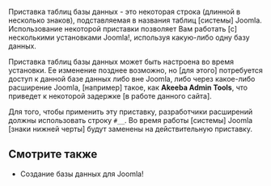 <!-- Filename: Database_Table_Prefix / Display title: Приставка таблиц базы данных -->

Приставка таблиц базы данных - это некоторая строка (длинной в несколько
знаков), подставляемая в названия
таблиц
\[системы\] Joomla. Использование некоторой приставки позволяет Вам
работать \[с\] несколькими установками Joomla!, используя какую-либо
одну базу данных.

Приставка таблиц базы данных может быть настроена во время установки. Ее
изменение позднее возможно, но \[для этого\] потребуется доступ к данной
базе данных либо вне Joomla, либо через какое-либо расширение Joomla,
\[например\] такое, как **Akeeba Admin Tools**, что приведет к некоторой
задержке \[в работе данного сайта\].

Для того, чтобы применить эту приставку, разработчики
расширений
должны использовать строку `#__`. Во время работы \[системы\] Joomla
\[знаки нижней черты\] будут заменены на действительную приставку.

## Смотрите также

-  Создание базы данных для
  Joomla!

